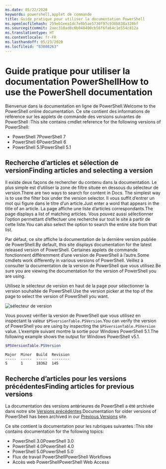 ```yaml
---
ms.date: 05/22/2020
keywords: powershell,applet de commande
title: Guide pratique pour utiliser la documentation PowerShell
ms.openlocfilehash: 259eb1eea1dc7e8b5ae5730f97c938b838a320bf
ms.sourcegitcommit: 2aec310ad0c0b048400cb56f6fa64c1e554c812a
ms.translationtype: HT
ms.contentlocale: fr-FR
ms.lasthandoff: 05/23/2020
ms.locfileid: "83808263"
---
```

# <a name="how-to-use-the-powershell-documentation"></a><span data-ttu-id="4abbf-103">Guide pratique pour utiliser la documentation PowerShell</span><span class="sxs-lookup"><span data-stu-id="4abbf-103">How to use the PowerShell documentation</span></span>

<span data-ttu-id="4abbf-104">Bienvenue dans la documentation en ligne de PowerShell.</span><span class="sxs-lookup"><span data-stu-id="4abbf-104">Welcome to the PowerShell online documentation.</span></span> <span data-ttu-id="4abbf-105">Ce site contient des informations de référence sur les applets de commande des versions suivantes de PowerShell :</span><span class="sxs-lookup"><span data-stu-id="4abbf-105">This site contains cmdlet reference for the following versions of PowerShell:</span></span>

- <span data-ttu-id="4abbf-106">PowerShell 7</span><span class="sxs-lookup"><span data-stu-id="4abbf-106">PowerShell 7</span></span>
- <span data-ttu-id="4abbf-107">PowerShell 6</span><span class="sxs-lookup"><span data-stu-id="4abbf-107">PowerShell 6</span></span>
- <span data-ttu-id="4abbf-108">PowerShell 5.1</span><span class="sxs-lookup"><span data-stu-id="4abbf-108">PowerShell 5.1</span></span>

## <a name="finding-articles-and-selecting-a-version"></a><span data-ttu-id="4abbf-109">Recherche d’articles et sélection de version</span><span class="sxs-lookup"><span data-stu-id="4abbf-109">Finding articles and selecting a version</span></span>

<span data-ttu-id="4abbf-110">Il existe deux façons de rechercher du contenu dans la documentation. Le plus simple est d’utiliser la zone de filtre située en dessous du sélecteur de version.</span><span class="sxs-lookup"><span data-stu-id="4abbf-110">There are two ways to search for content in Docs. The simplest way is to use the filter box under the version selector.</span></span> <span data-ttu-id="4abbf-111">Il vous suffit d’entrer un mot qui figure dans le titre d’un article.</span><span class="sxs-lookup"><span data-stu-id="4abbf-111">Just enter a word that appears in the title of an article.</span></span> <span data-ttu-id="4abbf-112">La page affiche une liste d’articles correspondants.</span><span class="sxs-lookup"><span data-stu-id="4abbf-112">The page displays a list of matching articles.</span></span> <span data-ttu-id="4abbf-113">Vous pouvez aussi sélectionner l’option permettant d’effectuer une recherche sur tout le site à partir de cette liste.</span><span class="sxs-lookup"><span data-stu-id="4abbf-113">You can also select the option to search the entire site from that list.</span></span>

<span data-ttu-id="4abbf-114">Par défaut, ce site affiche la documentation de la dernière version publiée de PowerShell.</span><span class="sxs-lookup"><span data-stu-id="4abbf-114">By default, this site displays documentation for the latest released version of PowerShell.</span></span> <span data-ttu-id="4abbf-115">Certaines applets de commande fonctionnent différemment d’une version de PowerShell à l’autre.</span><span class="sxs-lookup"><span data-stu-id="4abbf-115">Some cmdlets work differently in various versions of PowerShell.</span></span> <span data-ttu-id="4abbf-116">Veillez à consulter la documentation de la version de PowerShell que vous utilisez.</span><span class="sxs-lookup"><span data-stu-id="4abbf-116">Be sure you are viewing the documentation for the version of PowerShell you are using.</span></span>

<span data-ttu-id="4abbf-117">Utilisez le sélecteur de version en haut de la page pour sélectionner la version souhaitée de PowerShell.</span><span class="sxs-lookup"><span data-stu-id="4abbf-117">Use the version picker at the top of the page to select the version of PowerShell you want.</span></span>

![sélecteur de version](media/how-to-use-docs/version-search.gif)

<span data-ttu-id="4abbf-119">Vous pouvez vérifier la version de PowerShell que vous utilisez en inspectant la valeur `$PSversionTable.PSVersion`.</span><span class="sxs-lookup"><span data-stu-id="4abbf-119">You can verify the version of PowerShell you are using by inspecting the `$PSversionTable.PSVersion` value.</span></span> <span data-ttu-id="4abbf-120">L’exemple suivant montre la sortie pour Windows PowerShell 5.1.</span><span class="sxs-lookup"><span data-stu-id="4abbf-120">The following example shows the output for Windows PowerShell v5.1.</span></span>

```powershell
$PSVersionTable.PSVersion
```

```Output
Major  Minor  Build  Revision
-----  -----  -----  --------
5      1      18362  145
```

## <a name="finding-articles-for-previous-versions"></a><span data-ttu-id="4abbf-121">Recherche d’articles pour les versions précédentes</span><span class="sxs-lookup"><span data-stu-id="4abbf-121">Finding articles for previous versions</span></span>

<span data-ttu-id="4abbf-122">La documentation des versions antérieures de PowerShell a été archivée dans notre site [Versions précédentes](https://aka.ms/PSLegacyDocs).</span><span class="sxs-lookup"><span data-stu-id="4abbf-122">Documentation for older versions of PowerShell has been archived in our [Previous Versions](https://aka.ms/PSLegacyDocs) site.</span></span>

<span data-ttu-id="4abbf-123">Ce site contient la documentation pour les rubriques suivantes :</span><span class="sxs-lookup"><span data-stu-id="4abbf-123">This site contains documentation for the following topics:</span></span>

- <span data-ttu-id="4abbf-124">PowerShell 3.0</span><span class="sxs-lookup"><span data-stu-id="4abbf-124">PowerShell 3.0</span></span>
- <span data-ttu-id="4abbf-125">PowerShell 4.0</span><span class="sxs-lookup"><span data-stu-id="4abbf-125">PowerShell 4.0</span></span>
- <span data-ttu-id="4abbf-126">PowerShell 5.0</span><span class="sxs-lookup"><span data-stu-id="4abbf-126">PowerShell 5.0</span></span>
- <span data-ttu-id="4abbf-127">Flux de travail PowerShell</span><span class="sxs-lookup"><span data-stu-id="4abbf-127">PowerShell Workflows</span></span>
- <span data-ttu-id="4abbf-128">Accès web PowerShell</span><span class="sxs-lookup"><span data-stu-id="4abbf-128">PowerShell Web Access</span></span>

